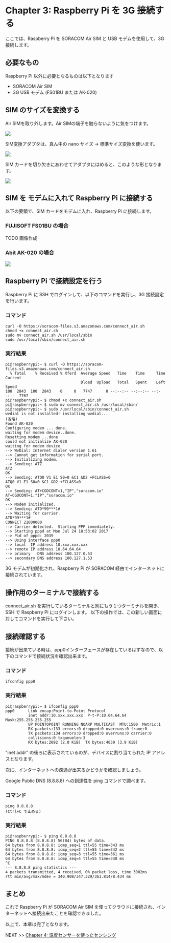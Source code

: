 # Chapter 3: Raspberry Pi を 3G 接続する

ここでは、Raspberry Pi を SORACOM Air SIM と USB モデムを使用して、3G 接続します。

## 必要なもの
Raspberry Pi 以外に必要となるものは以下となります

- SORACOM Air SIM
- 3G USB モデム (FS01BU または AK-020)

## SIM のサイズを変換する
Air SIMを取り外します。Air SIMの端子を触らないように気をつけます。

![](images/chapter-3/sim1.jpg)

SIM変換アダプタは、真ん中の nano サイズ → 標準サイズ変換を使います。

![](images/chapter-3/sim2.jpg)

SIM カードを切り欠きにあわせてアダプタにはめると、このような形となります。

![](images/chapter-3/sim3.jpg)

## SIM を モデムに入れて Raspberry Pi に接続する
以下の要領で、SIM カードをモデムに入れ、Raspberry Pi に接続します。

### FUJISOFT FS01BU の場合
TODO 画像作成

### Abit AK-020 の場合
![](images/chapter-3/AK-020.png)

## Raspberry Pi で接続設定を行う
Raspberry Pi に SSH でログインして、以下のコマンドを実行し、3G 接続設定を行います。

### コマンド
```
curl -O https://soracom-files.s3.amazonaws.com/connect_air.sh
chmod +x connect_air.sh
sudo mv connect_air.sh /usr/local/sbin
sudo /usr/local/sbin/connect_air.sh
```

### 実行結果
```
pi@raspberrypi:~ $ curl -O https://soracom-files.s3.amazonaws.com/connect_air.sh
  % Total    % Received % Xferd  Average Speed   Time    Time     Time  Current
                                 Dload  Upload   Total   Spent    Left  Speed
100  2843  100  2843    0     0   7747      0 --:--:-- --:--:-- --:--:--  7767
pi@raspberrypi:~ $ chmod +x connect_air.sh
pi@raspberrypi:~ $ sudo mv connect_air.sh /usr/local/sbin/
pi@raspberrypi:~ $ sudo /usr/local/sbin/connect_air.sh
wvdial is not installed! installing wvdial...
(省略)
Found AK-020
Configuring modem ... done.
waiting for modem device..done.
Resetting modem ...done
could not initialize AK-020
waiting for modem device
--> WvDial: Internet dialer version 1.61
--> Cannot get information for serial port.
--> Initializing modem.
--> Sending: ATZ
ATZ
OK
--> Sending: ATQ0 V1 E1 S0=0 &C1 &D2 +FCLASS=0
ATQ0 V1 E1 S0=0 &C1 &D2 +FCLASS=0
OK
--> Sending: AT+CGDCONT=1,"IP","soracom.io"
AT+CGDCONT=1,"IP","soracom.io"
OK
--> Modem initialized.
--> Sending: ATD*99***1#
--> Waiting for carrier.
ATD*99***1#
CONNECT 21000000
--> Carrier detected.  Starting PPP immediately.
--> Starting pppd at Mon Jul 24 18:53:02 2017
--> Pid of pppd: 2039
--> Using interface ppp0
--> local  IP address 10.xxx.xxx.xxx
--> remote IP address 10.64.64.64
--> primary   DNS address 100.127.0.53
--> secondary DNS address 100.127.1.53
```

3G モデムが初期化され、Raspberry Pi が SORACOM 経由でインターネットに接続されています。

## 操作用のターミナルで接続する
connect_air.sh を実行しているターミナルと別にもう１つターミナルを開き、SSH で Raspberry Pi にログインします。
以下の操作では、この新しい画面に対してコマンドを実行して下さい。

## 接続確認する
接続が出来ている時は、ppp0インターフェースが存在しているはずなので、以下のコマンドで接続状況を確認出来ます。

### コマンド
```
ifconfig ppp0
```

### 実行結果
```
pi@raspberrypi:~ $ ifconfig ppp0
ppp0      Link encap:Point-to-Point Protocol
          inet addr:10.xxx.xxx.xxx  P-t-P:10.64.64.64  Mask:255.255.255.255
          UP POINTOPOINT RUNNING NOARP MULTICAST  MTU:1500  Metric:1
          RX packets:133 errors:0 dropped:0 overruns:0 frame:0
          TX packets:134 errors:0 dropped:0 overruns:0 carrier:0
          collisions:0 txqueuelen:3
          RX bytes:2092 (2.0 KiB)  TX bytes:4039 (3.9 KiB)
```

"inet addr" の後ろに表示されているのが、デバイスに割り当てられた IP アドレスとなります。

次に、インターネットへの疎通が出来るかどうかを確認しましょう。

Google Public DNS (8.8.8.8) への到達性を ping コマンドで調べます。  

### コマンド
```
ping 8.8.8.8
(Ctrl+C で止める)
```

### 実行結果
```
pi@raspberrypi:~ $ ping 8.8.8.8
PING 8.8.8.8 (8.8.8.8) 56(84) bytes of data.
64 bytes from 8.8.8.8: icmp_seq=1 ttl=55 time=343 ms
64 bytes from 8.8.8.8: icmp_seq=2 ttl=55 time=342 ms
64 bytes from 8.8.8.8: icmp_seq=3 ttl=55 time=361 ms
64 bytes from 8.8.8.8: icmp_seq=4 ttl=55 time=340 ms
^C
--- 8.8.8.8 ping statistics ---
4 packets transmitted, 4 received, 0% packet loss, time 3002ms
rtt min/avg/max/mdev = 340.908/347.329/361.814/8.434 ms
```

## まとめ
これで Raspberry Pi が SORACOM Air SIM を使ってクラウドに接続され、インターネットへ接続出来たことを確認できました。

以上で、本章は完了となります。

NEXT >> [Chapter 4: 温度センサーを使ったセンシング](chapter-4.md)
